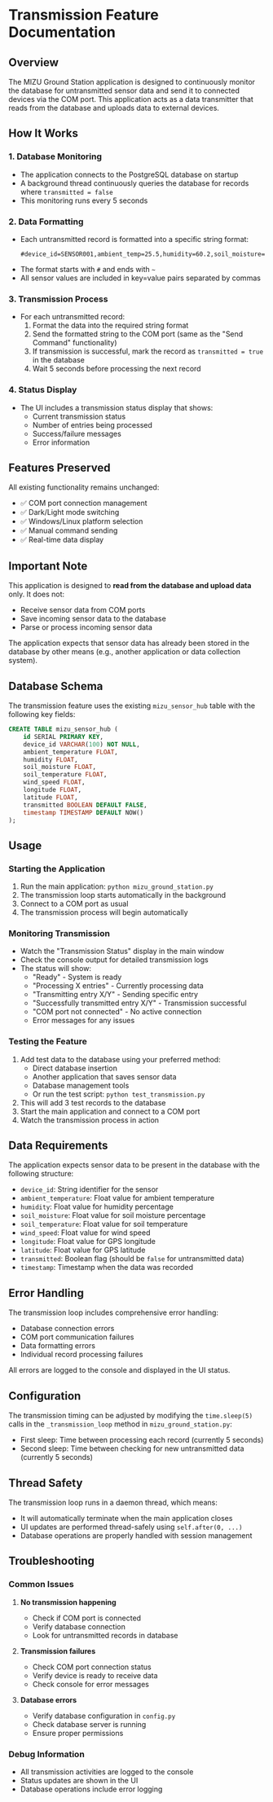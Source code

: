# Transmission Feature Documentation

## Overview

The MIZU Ground Station application is designed to continuously monitor the database for untransmitted sensor data and send it to connected devices via the COM port. This application acts as a data transmitter that reads from the database and uploads data to external devices.

## How It Works

### 1. Database Monitoring

- The application connects to the PostgreSQL database on startup
- A background thread continuously queries the database for records where `transmitted = false`
- This monitoring runs every 5 seconds

### 2. Data Formatting

- Each untransmitted record is formatted into a specific string format:
  ```
  #device_id=SENSOR001,ambient_temp=25.5,humidity=60.2,soil_moisture=45.8,soil_temp=22.1,wind_speed=5.2,longitude=-122.4194,latitude=37.7749~
  ```
- The format starts with `#` and ends with `~`
- All sensor values are included in key=value pairs separated by commas

### 3. Transmission Process

- For each untransmitted record:
  1. Format the data into the required string format
  2. Send the formatted string to the COM port (same as the "Send Command" functionality)
  3. If transmission is successful, mark the record as `transmitted = true` in the database
  4. Wait 5 seconds before processing the next record

### 4. Status Display

- The UI includes a transmission status display that shows:
  - Current transmission status
  - Number of entries being processed
  - Success/failure messages
  - Error information

## Features Preserved

All existing functionality remains unchanged:

- ✅ COM port connection management
- ✅ Dark/Light mode switching
- ✅ Windows/Linux platform selection
- ✅ Manual command sending
- ✅ Real-time data display

## Important Note

This application is designed to **read from the database and upload data** only. It does not:

- Receive sensor data from COM ports
- Save incoming sensor data to the database
- Parse or process incoming sensor data

The application expects that sensor data has already been stored in the database by other means (e.g., another application or data collection system).

## Database Schema

The transmission feature uses the existing `mizu_sensor_hub` table with the following key fields:

```sql
CREATE TABLE mizu_sensor_hub (
    id SERIAL PRIMARY KEY,
    device_id VARCHAR(100) NOT NULL,
    ambient_temperature FLOAT,
    humidity FLOAT,
    soil_moisture FLOAT,
    soil_temperature FLOAT,
    wind_speed FLOAT,
    longitude FLOAT,
    latitude FLOAT,
    transmitted BOOLEAN DEFAULT FALSE,
    timestamp TIMESTAMP DEFAULT NOW()
);
```

## Usage

### Starting the Application

1. Run the main application: `python mizu_ground_station.py`
2. The transmission loop starts automatically in the background
3. Connect to a COM port as usual
4. The transmission process will begin automatically

### Monitoring Transmission

- Watch the "Transmission Status" display in the main window
- Check the console output for detailed transmission logs
- The status will show:
  - "Ready" - System is ready
  - "Processing X entries" - Currently processing data
  - "Transmitting entry X/Y" - Sending specific entry
  - "Successfully transmitted entry X/Y" - Transmission successful
  - "COM port not connected" - No active connection
  - Error messages for any issues

### Testing the Feature

1. Add test data to the database using your preferred method:
   - Direct database insertion
   - Another application that saves sensor data
   - Database management tools
   - Or run the test script: `python test_transmission.py`
2. This will add 3 test records to the database
3. Start the main application and connect to a COM port
4. Watch the transmission process in action

## Data Requirements

The application expects sensor data to be present in the database with the following structure:

- `device_id`: String identifier for the sensor
- `ambient_temperature`: Float value for ambient temperature
- `humidity`: Float value for humidity percentage
- `soil_moisture`: Float value for soil moisture percentage
- `soil_temperature`: Float value for soil temperature
- `wind_speed`: Float value for wind speed
- `longitude`: Float value for GPS longitude
- `latitude`: Float value for GPS latitude
- `transmitted`: Boolean flag (should be `false` for untransmitted data)
- `timestamp`: Timestamp when the data was recorded

## Error Handling

The transmission loop includes comprehensive error handling:

- Database connection errors
- COM port communication failures
- Data formatting errors
- Individual record processing failures

All errors are logged to the console and displayed in the UI status.

## Configuration

The transmission timing can be adjusted by modifying the `time.sleep(5)` calls in the `_transmission_loop` method in `mizu_ground_station.py`:

- First sleep: Time between processing each record (currently 5 seconds)
- Second sleep: Time between checking for new untransmitted data (currently 5 seconds)

## Thread Safety

The transmission loop runs in a daemon thread, which means:

- It will automatically terminate when the main application closes
- UI updates are performed thread-safely using `self.after(0, ...)`
- Database operations are properly handled with session management

## Troubleshooting

### Common Issues

1. **No transmission happening**

   - Check if COM port is connected
   - Verify database connection
   - Look for untransmitted records in database

2. **Transmission failures**

   - Check COM port connection status
   - Verify device is ready to receive data
   - Check console for error messages

3. **Database errors**
   - Verify database configuration in `config.py`
   - Check database server is running
   - Ensure proper permissions

### Debug Information

- All transmission activities are logged to the console
- Status updates are shown in the UI
- Database operations include error logging
